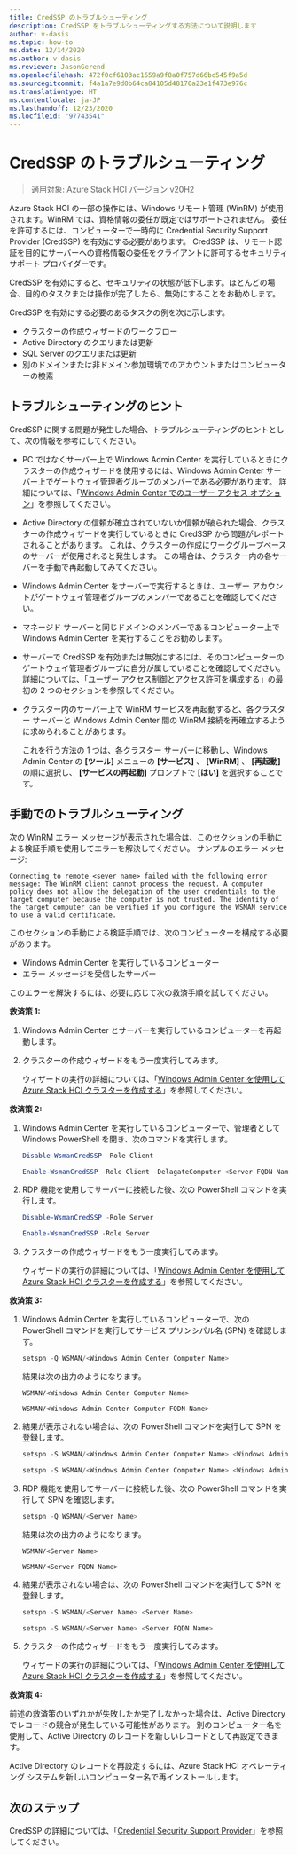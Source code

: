 ```yaml
---
title: CredSSP のトラブルシューティング
description: CredSSP をトラブルシューティングする方法について説明します
author: v-dasis
ms.topic: how-to
ms.date: 12/14/2020
ms.author: v-dasis
ms.reviewer: JasonGerend
ms.openlocfilehash: 472f0cf6103ac1559a9f8a0f757d66bc545f9a5d
ms.sourcegitcommit: f4a1a7e9d0b64ca84105d48170a23e1f473e976c
ms.translationtype: HT
ms.contentlocale: ja-JP
ms.lasthandoff: 12/23/2020
ms.locfileid: "97743541"
---
```

# <a name="troubleshoot-credssp"></a>CredSSP のトラブルシューティング

> 適用対象: Azure Stack HCI バージョン v20H2

Azure Stack HCI の一部の操作には、Windows リモート管理 (WinRM) が使用されます。WinRM では、資格情報の委任が既定ではサポートされません。 委任を許可するには、コンピューターで一時的に Credential Security Support Provider (CredSSP) を有効にする必要があります。 CredSSP は、リモート認証を目的にサーバーへの資格情報の委任をクライアントに許可するセキュリティ サポート プロバイダーです。

CredSSP を有効にすると、セキュリティの状態が低下します。ほとんどの場合、目的のタスクまたは操作が完了したら、無効にすることをお勧めします。

CredSSP を有効にする必要のあるタスクの例を次に示します。

- クラスターの作成ウィザードのワークフロー
- Active Directory のクエリまたは更新
- SQL Server のクエリまたは更新
- 別のドメインまたは非ドメイン参加環境でのアカウントまたはコンピューターの検索

## <a name="troubleshooting-tips"></a>トラブルシューティングのヒント

CredSSP に関する問題が発生した場合、トラブルシューティングのヒントとして、次の情報を参考にしてください。

- PC ではなくサーバー上で Windows Admin Center を実行しているときにクラスターの作成ウィザードを使用するには、Windows Admin Center サーバー上でゲートウェイ管理者グループのメンバーである必要があります。 詳細については、「[Windows Admin Center でのユーザー アクセス オプション](/windows-server/manage/windows-admin-center/plan/user-access-options)」を参照してください。

- Active Directory の信頼が確立されていないか信頼が破られた場合、クラスターの作成ウィザードを実行しているときに CredSSP から問題がレポートされることがあります。 これは、クラスターの作成にワークグループベースのサーバーが使用されると発生します。 この場合は、クラスター内の各サーバーを手動で再起動してみてください。

- Windows Admin Center をサーバーで実行するときは、ユーザー アカウントがゲートウェイ管理者グループのメンバーであることを確認してください。

- マネージド サーバーと同じドメインのメンバーであるコンピューター上で Windows Admin Center を実行することをお勧めします。

- サーバーで CredSSP を有効または無効にするには、そのコンピューターのゲートウェイ管理者グループに自分が属していることを確認してください。 詳細については、「[ユーザー アクセス制御とアクセス許可を構成する](/windows-server/manage/windows-admin-center/configure/user-access-control#gateway-access-role-definitions)」の最初の 2 つのセクションを参照してください。

- クラスター内のサーバー上で WinRM サービスを再起動すると、各クラスター サーバーと Windows Admin Center 間の WinRM 接続を再確立するように求められることがあります。

    これを行う方法の 1 つは、各クラスター サーバーに移動し、Windows Admin Center の **[ツール]** メニューの **[サービス]** 、 **[WinRM]** 、 **[再起動]** の順に選択し、 **[サービスの再起動]** プロンプトで **[はい]** を選択することです。

## <a name="manual-troubleshooting"></a>手動でのトラブルシューティング

次の WinRM エラー メッセージが表示された場合は、このセクションの手動による検証手順を使用してエラーを解決してください。 サンプルのエラー メッセージ:

`Connecting to remote <sever name> failed with the following error message: The WinRM client cannot process the request. A computer policy does not allow the delegation of the user credentials to the target computer because the computer is not trusted. The identity of the target computer can be verified if you configure the WSMAN service to use a valid certificate.`

このセクションの手動による検証手順では、次のコンピューターを構成する必要があります。
- Windows Admin Center を実行しているコンピューター
- エラー メッセージを受信したサーバー

このエラーを解決するには、必要に応じて次の救済手順を試してください。

**救済策 1:**
1. Windows Admin Center とサーバーを実行しているコンピューターを再起動します。
1. クラスターの作成ウィザードをもう一度実行してみます。

    ウィザードの実行の詳細については、「[Windows Admin Center を使用して Azure Stack HCI クラスターを作成する](../deploy/create-cluster.md)」を参照してください。

**救済策 2:**
1. Windows Admin Center を実行しているコンピューターで、管理者として Windows PowerShell を開き、次のコマンドを実行します。

    ```powershell
    Disable-WsmanCredSSP -Role Client  
    ```

    ```powershell  
    Enable-WsmanCredSSP -Role Client -DelagateComputer <Server FQDN Name>
    ```

1. RDP 機能を使用してサーバーに接続した後、次の PowerShell コマンドを実行します。

    ```powershell  
    Disable-WsmanCredSSP -Role Server  
    ```

    ```powershell  
    Enable-WsmanCredSSP -Role Server  
    ```
    
1. クラスターの作成ウィザードをもう一度実行してみます。

    ウィザードの実行の詳細については、「[Windows Admin Center を使用して Azure Stack HCI クラスターを作成する](../deploy/create-cluster.md)」を参照してください。

**救済策 3:**
1. Windows Admin Center を実行しているコンピューターで、次の PowerShell コマンドを実行してサービス プリンシパル名 (SPN) を確認します。

    ```powershell
    setspn -Q WSMAN/<Windows Admin Center Computer Name>  
    ```
    
    結果は次の出力のようになります。

    `WSMAN/<Windows Admin Center Computer Name>`

    `WSMAN/<Windows Admin Center Computer FQDN Name>`

1. 結果が表示されない場合は、次の PowerShell コマンドを実行して SPN を登録します。

    ```powershell
    setspn -S WSMAN/<Windows Admin Center Computer Name> <Windows Admin Center Computer Name>  
    ```

    ```powershell
    setspn -S WSMAN/<Windows Admin Center Computer Name> <Windows Admin Center Computer FQDN Name>  
    ```

1. RDP 機能を使用してサーバーに接続した後、次の PowerShell コマンドを実行して SPN を確認します。

    ```powershell
    setspn -Q WSMAN/<Server Name>  
    ```

    結果は次の出力のようになります。

    `WSMAN/<Server Name>`

    `WSMAN/<Server FQDN Name>`

1. 結果が表示されない場合は、次の PowerShell コマンドを実行して SPN を登録します。

    ```powershell
    setspn -S WSMAN/<Server Name> <Server Name>  
    ```

    ```powershell
    setspn -S WSMAN/<Server Name> <Server FQDN Name>  
    ```

1. クラスターの作成ウィザードをもう一度実行してみます。

    ウィザードの実行の詳細については、「[Windows Admin Center を使用して Azure Stack HCI クラスターを作成する](../deploy/create-cluster.md)」を参照してください。


**救済策 4:**

前述の救済策のいずれかが失敗したか完了しなかった場合は、Active Directory でレコードの競合が発生している可能性があります。 別のコンピューター名を使用して、Active Directory のレコードを新しいレコードとして再設定できます。

Active Directory のレコードを再設定するには、Azure Stack HCI オペレーティング システムを新しいコンピューター名で再インストールします。

## <a name="next-steps"></a>次のステップ

CredSSP の詳細については、「[Credential Security Support Provider](/windows/win32/secauthn/credential-security-support-provider)」を参照してください。